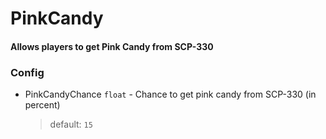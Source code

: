 ﻿# PinkCandy

#### Allows players to get Pink Candy from SCP-330

### Config
- PinkCandyChance `float` - Chance to get pink candy from SCP-330 (in percent)

  > default: `15`